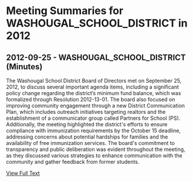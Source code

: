 # Meeting Summaries for WASHOUGAL_SCHOOL_DISTRICT in 2012

## 2012-09-25 - WASHOUGAL_SCHOOL_DISTRICT (Minutes)

The Washougal School District Board of Directors met on September 25, 2012, to discuss several important agenda items, including a significant policy change regarding the district’s minimum fund balance, which was formalized through Resolution 2012-13-01. The board also focused on improving community engagement through a new District Communication Plan, which includes outreach initiatives targeting realtors and the establishment of a communicator group called Partners for School (PS). Additionally, the meeting highlighted the district's efforts to ensure compliance with immunization requirements by the October 15 deadline, addressing concerns about potential hardships for families and the availability of free immunization services. The board's commitment to transparency and public deliberation was evident throughout the meeting, as they discussed various strategies to enhance communication with the community and gather feedback from former students.

[View Full Text](https://raw.githubusercontent.com/VoronoiPerspectives/WashingtonStateSchoolBoardExplorer/refs/heads/main/data/countries/usa/states/wa/counties/clark/school_boards/washougal_school_district/2012/processed/2012-09-25-minutes.txt)

